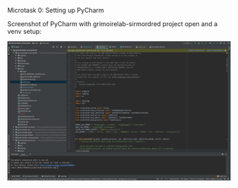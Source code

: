 Microtask 0:
Setting up PyCharm



Screenshot of PyCharm with grimoirelab-sirmordred project open and a venv setup:

![PyCharm](https://github.com/Rashmi-K-A/chaoss-sortinghat/blob/master/assets/PyCharm.png)
